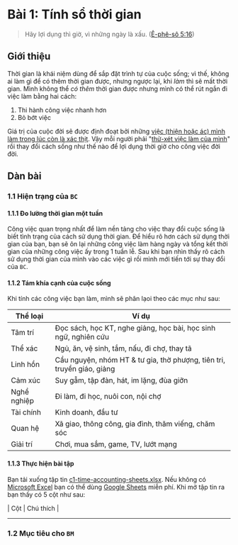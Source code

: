 # Bài 1: Tính sổ thời gian

> Hãy lợi dụng thì giờ, vì những ngày là xấu. ([Ê-phê-sô 5:16])

## Giới thiệu

Thời gian là khái niệm dùng để sắp đặt trình tự của cuộc sống; vì thế, không ai làm gì để có thêm thời gian được, nhưng ngược lại, khi _làm_ thì sẽ mất thời gian. Mình không thể _có thêm_ thời gian được nhưng mình có thể rút ngắn đi việc làm bằng hai cách:

1. Thi hành công việc nhanh hơn
2. Bỏ bớt việc

Giá trị của cuộc đời sẽ được định đoạt bởi những [việc (thiện hoặc ác) mình làm trong lúc còn là xác thịt][2 Cô-rinh-tô 5:10]. Vậy mỗi người phải "[thử-xét việc làm của mình][Ga-la-ti 6:4]" rồi thay đổi cách sống như thế nào để lợi dụng thời giờ cho công việc đời đời.

## Dàn bài

### 1.1 Hiện trạng của `BC`

#### 1.1.1 Đo lường thời gian một tuần

Công việc quan trọng nhất để làm nền tảng cho việc thay đổi cuộc sống là biết tình trạng của cách sử dụng thời gian.
Để hiểu rõ hơn cách sử dụng thời gian của bạn, bạn sẽ ôn lại những công việc làm hàng ngày và tổng kết thời gian của những công việc ấy trong 1 tuần lễ.
Sau khi bạn nhìn thấy rõ cách sử dụng thời gian của mình vào các việc gì rồi mình mới tiến tới sự thay đổi của `BC`.

#### 1.1.2 Tám khía cạnh của cuộc sống

Khi tính các công việc bạn làm, mình sẽ phân lạoi theo các mục như sau:

| Thể loại    | Ví dụ  |
| ----------- | ------------------------------------------------------------------------ |
| Tâm trí     | Đọc sách, học KT, nghe giảng, học bài, học sinh ngữ, nghiên cứu          | 
| Thể xác     | Ngủ, ăn, vệ sinh, tắm, nấu, đi chợ, thay tã                              |
| Linh hồn    | Cầu nguyện, nhóm HT & tư gia, thờ phượng, tiên tri, truyền giáo, giảng   |
| Cảm xúc     | Suy gẫm, tập đàn, hát, im lặng, đùa giỡn                                 |
| Nghề nghiệp | Đi làm, đi học, nuôi con, nội chợ                                        |
| Tài chính   | Kinh doanh, đầu tư                                                       |
| Quan hệ     | Xã giao, thông công, gia đình, thăm viếng, chăm sóc                      |
| Giải trí    | Chơi, mua sắm, game, TV, lướt mạng                                       |

#### 1.1.3 Thực hiện bài tập

Bạn tải xuống tập tin [c1-time-accounting-sheets.xlsx].
Nếu không có [Microsoft Excel] bạn có thể dùng [Google Sheets] miễn phí.
Khi mở tập tin ra bạn thấy có 5 cột như sau:

| Cột | Chú thích |

---

### 1.2 Mục tiêu cho `BM`

[Ê-phê-sô 5:16]: https://twosparro.ws/bible/cadman/eph.5.16
[2 Cô-rinh-tô 5:10]: https://twosparro.ws/bible/cadman/2co.5.10
[Ga-la-ti 6:4]: https://twosparro.ws/bible/cadman/gal.6.4

[c1-time-accounting-sheets.xlsx]: ../../../raw/master/chapter-1/c1-time-accounting-sheets.xlsx
[Microsoft Excel]: https://products.office.com/en-us/excel
[Google Sheets]: https://www.google.com/sheets/about/
